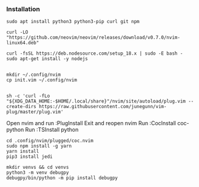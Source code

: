 ### Installation

```
sudo apt install python3 python3-pip curl git npm

curl -LO "https://github.com/neovim/neovim/releases/download/v0.7.0/nvim-linux64.deb"

curl -fsSL https://deb.nodesource.com/setup_18.x | sudo -E bash -
sudo apt-get install -y nodejs

```

```

mkdir ~/.config/nvim
cp init.vim ~/.config/nvim


```

```
sh -c 'curl -fLo "${XDG_DATA_HOME:-$HOME/.local/share}"/nvim/site/autoload/plug.vim --create-dirs https://raw.githubusercontent.com/junegunn/vim-plug/master/plug.vim'
```

Open nvim and run :PlugInstall
Exit and reopen nvim
Run :CocInstall coc-python
Run :TSInstall python
```
cd .config/nvim/plugged/coc.nvim
sudo npm install -g yarn
yarn install
pip3 install jedi

mkdir venvs && cd venvs
python3 -m venv debugpy
debugpy/bin/python -m pip install debugpy



```
